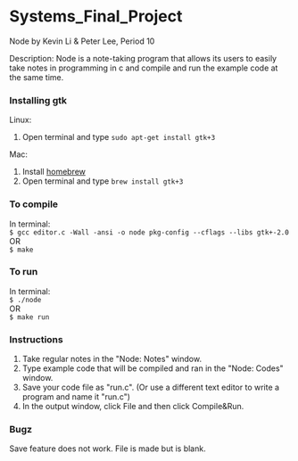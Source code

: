 # Systems_Final_Project
Node by Kevin Li & Peter Lee, Period 10

Description:
Node is a note-taking program that allows its users to easily take notes in programming in c and compile and run the example code at the same time.

### Installing gtk
Linux:
1. Open terminal and type `sudo apt-get install gtk+3`

Mac:
1. Install [homebrew](https://brew.sh/)
2. Open terminal and type `brew install gtk+3`

### To compile
In terminal: <br>
`$ gcc editor.c -Wall -ansi -o node pkg-config --cflags --libs gtk+-2.0`
<br>
OR
<br>
`$ make`

### To run
In terminal: <br>
`$ ./node`
<br>
OR
<br>
`$ make run`

### Instructions
1. Take regular notes in the "Node: Notes" window.
2. Type example code that will be compiled and ran in the "Node: Codes" window.
3. Save your code file as "run.c". (Or use a different text editor to write a program and name it "run.c") 
4. In the output window, click File and then click Compile&Run. 

### Bugz
Save feature does not work. File is made but is blank.
